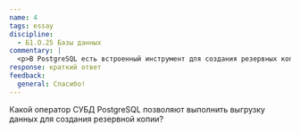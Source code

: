 ```yaml
---
name: 4
tags: essay
discipline:
  - Б1.О.25 Базы данных
commentary: |
  <p>В PostgreSQL есть встроенный инструмент для создания резервных копий - утилита pg_dump.</p>
response: краткий ответ
feedback:
  general: Cпасибо!
---
```


Какой оператор СУБД PostgreSQL позволяют выполнить выгрузку данных для создания резервной копии?